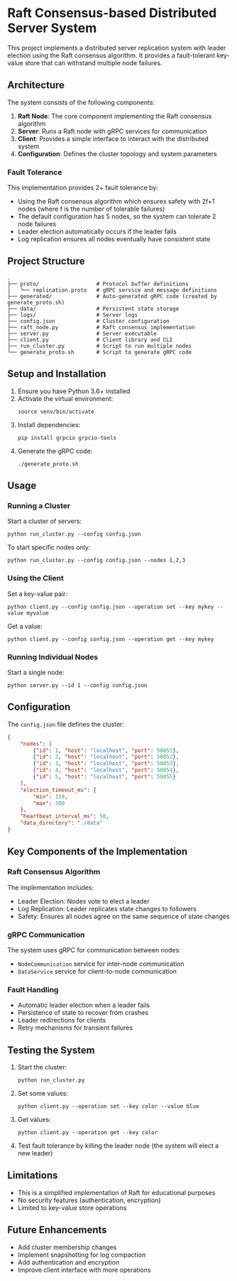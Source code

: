 # Raft Consensus-based Distributed Server System

This project implements a distributed server replication system with leader election using the Raft consensus algorithm. It provides a fault-tolerant key-value store that can withstand multiple node failures.

## Architecture

The system consists of the following components:

1. **Raft Node**: The core component implementing the Raft consensus algorithm
2. **Server**: Runs a Raft node with gRPC services for communication
3. **Client**: Provides a simple interface to interact with the distributed system
4. **Configuration**: Defines the cluster topology and system parameters

### Fault Tolerance

This implementation provides 2+ fault tolerance by:
- Using the Raft consensus algorithm which ensures safety with 2f+1 nodes (where f is the number of tolerable failures)
- The default configuration has 5 nodes, so the system can tolerate 2 node failures
- Leader election automatically occurs if the leader fails
- Log replication ensures all nodes eventually have consistent state

## Project Structure

```
.
├── proto/                  # Protocol buffer definitions
│   └── replication.proto   # gRPC service and message definitions
├── generated/              # Auto-generated gRPC code (created by generate_proto.sh)
├── data/                   # Persistent state storage
├── logs/                   # Server logs
├── config.json             # Cluster configuration 
├── raft_node.py            # Raft consensus implementation
├── server.py               # Server executable
├── client.py               # Client library and CLI
├── run_cluster.py          # Script to run multiple nodes
└── generate_proto.sh       # Script to generate gRPC code
```

## Setup and Installation

1. Ensure you have Python 3.6+ installed
2. Activate the virtual environment:
   ```
   source venv/bin/activate
   ```
3. Install dependencies:
   ```
   pip install grpcio grpcio-tools
   ```
4. Generate the gRPC code:
   ```
   ./generate_proto.sh
   ```

## Usage

### Running a Cluster

Start a cluster of servers:

```
python run_cluster.py --config config.json
```

To start specific nodes only:

```
python run_cluster.py --config config.json --nodes 1,2,3
```

### Using the Client

Set a key-value pair:

```
python client.py --config config.json --operation set --key mykey --value myvalue
```

Get a value:

```
python client.py --config config.json --operation get --key mykey
```

### Running Individual Nodes

Start a single node:

```
python server.py --id 1 --config config.json
```

## Configuration

The `config.json` file defines the cluster:

```json
{
    "nodes": [
        {"id": 1, "host": "localhost", "port": 50051},
        {"id": 2, "host": "localhost", "port": 50052},
        {"id": 3, "host": "localhost", "port": 50053},
        {"id": 4, "host": "localhost", "port": 50054},
        {"id": 5, "host": "localhost", "port": 50055}
    ],
    "election_timeout_ms": {
        "min": 150,
        "max": 300
    },
    "heartbeat_interval_ms": 50,
    "data_directory": "./data"
}
```

## Key Components of the Implementation

### Raft Consensus Algorithm

The implementation includes:
- Leader Election: Nodes vote to elect a leader
- Log Replication: Leader replicates state changes to followers
- Safety: Ensures all nodes agree on the same sequence of state changes

### gRPC Communication

The system uses gRPC for communication between nodes:
- `NodeCommunication` service for inter-node communication
- `DataService` service for client-to-node communication

### Fault Handling

- Automatic leader election when a leader fails
- Persistence of state to recover from crashes
- Leader redirections for clients
- Retry mechanisms for transient failures

## Testing the System

1. Start the cluster:
   ```
   python run_cluster.py
   ```

2. Set some values:
   ```
   python client.py --operation set --key color --value blue
   ```

3. Get values:
   ```
   python client.py --operation get --key color
   ```

4. Test fault tolerance by killing the leader node (the system will elect a new leader)

## Limitations

- This is a simplified implementation of Raft for educational purposes
- No security features (authentication, encryption)
- Limited to key-value store operations

## Future Enhancements

- Add cluster membership changes
- Implement snapshotting for log compaction
- Add authentication and encryption
- Improve client interface with more operations
